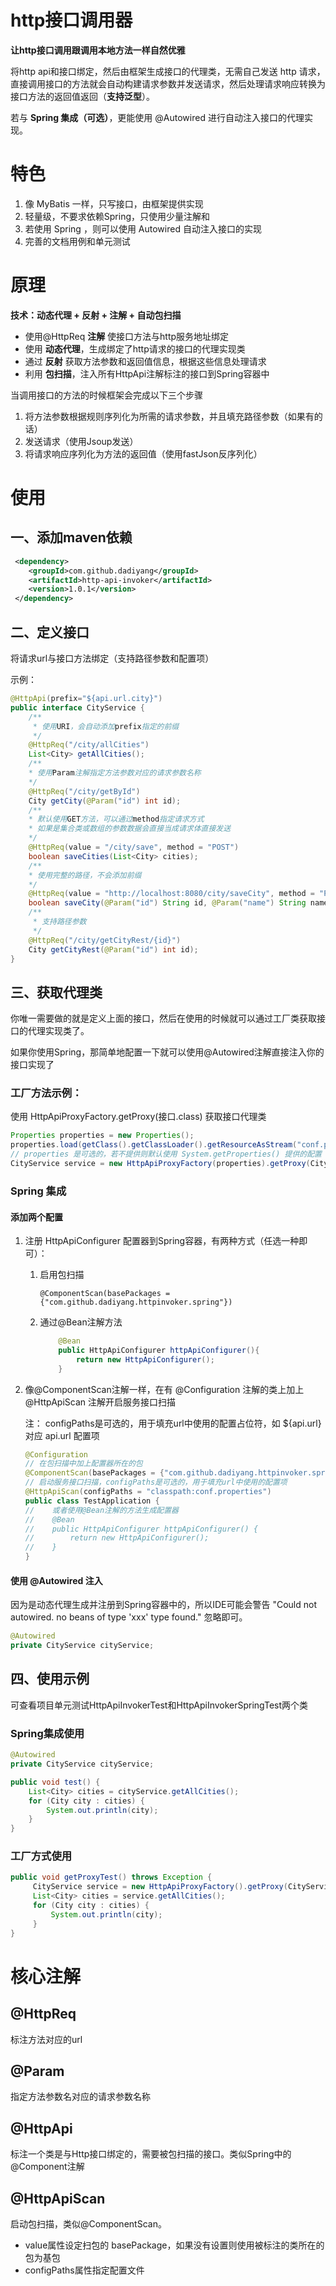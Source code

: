 # http接口调用器

**让http接口调用跟调用本地方法一样自然优雅**

将http api和接口绑定，然后由框架生成接口的代理类，无需自己发送 http 请求，直接调用接口的方法就会自动构建请求参数并发送请求，然后处理请求响应转换为接口方法的返回值返回（**支持泛型**）。

若与 **Spring 集成（可选）**，更能使用 @Autowired 进行自动注入接口的代理实现。

# 特色

1. 像 MyBatis 一样，只写接口，由框架提供实现
2. 轻量级，不要求依赖Spring，只使用少量注解和
3. 若使用 Spring ，则可以使用 Autowired 自动注入接口的实现
4. 完善的文档用例和单元测试

# 原理
 
**技术：动态代理 + 反射 + 注解 + 自动包扫描**
 
* 使用@HttpReq **注解** 使接口方法与http服务地址绑定
* 使用 **动态代理**，生成绑定了http请求的接口的代理实现类
* 通过 **反射** 获取方法参数和返回值信息，根据这些信息处理请求
* 利用 **包扫描**，注入所有HttpApi注解标注的接口到Spring容器中
 
当调用接口的方法的时候框架会完成以下三个步骤
 
1. 将方法参数根据规则序列化为所需的请求参数，并且填充路径参数（如果有的话）
2. 发送请求（使用Jsoup发送）
3. 将请求响应序列化为方法的返回值（使用fastJson反序列化） 

# 使用
 
## 一、添加maven依赖

```xml
 <dependency>
    <groupId>com.github.dadiyang</groupId>
    <artifactId>http-api-invoker</artifactId>
    <version>1.0.1</version>
 </dependency>
```

## 二、定义接口
 
将请求url与接口方法绑定（支持路径参数和配置项）
 
示例：

```java
@HttpApi(prefix="${api.url.city}")
public interface CityService {
    /**
     * 使用URI，会自动添加prefix指定的前缀
     */
    @HttpReq("/city/allCities")
    List<City> getAllCities();
    /**
    * 使用Param注解指定方法参数对应的请求参数名称
    */
    @HttpReq("/city/getById")
    City getCity(@Param("id") int id);
    /**
    * 默认使用GET方法，可以通过method指定请求方式
    * 如果是集合类或数组的参数数据会直接当成请求体直接发送
    */
    @HttpReq(value = "/city/save", method = "POST")
    boolean saveCities(List<City> cities);
    /**
    * 使用完整的路径，不会添加前缀
    */
    @HttpReq(value = "http://localhost:8080/city/saveCity", method = "POST")
    boolean saveCity(@Param("id") String id, @Param("name") String name, @Param("wubaId") int wubaId);
    /**
     * 支持路径参数
     */
    @HttpReq("/city/getCityRest/{id}")
    City getCityRest(@Param("id") int id);
}
```
 
## 三、获取代理类
 
 你唯一需要做的就是定义上面的接口，然后在使用的时候就可以通过工厂类获取接口的代理实现类了。
 
 如果你使用Spring，那简单地配置一下就可以使用@Autowired注解直接注入你的接口实现了
 
### 工厂方法示例：
 
 使用 HttpApiProxyFactory.getProxy(接口.class) 获取接口代理类
 
 ```java
 Properties properties = new Properties();
 properties.load(getClass().getClassLoader().getResourceAsStream("conf.properties"));
 // properties 是可选的，若不提供则默认使用 System.getProperties() 提供的配置
 CityService service = new HttpApiProxyFactory(properties).getProxy(CityService.class);
 ```
  

### Spring 集成

#### 添加两个配置
 
 1. 注册 HttpApiConfigurer 配置器到Spring容器，有两种方式（任选一种即可）：
    
    1. 启用包扫描
    
        `@ComponentScan(basePackages = {"com.github.dadiyang.httpinvoker.spring"})`
    
    2. 通过@Bean注解方法
    
        ```java
            @Bean
            public HttpApiConfigurer httpApiConfigurer(){
                return new HttpApiConfigurer();
            }
        ```
 2. 像@ComponentScan注解一样，在有 @Configuration 注解的类上加上 @HttpApiScan 注解开启服务接口扫描
    
    注： configPaths是可选的，用于填充url中使用的配置占位符，如 ${api.url} 对应 api.url 配置项

    ```java
    @Configuration
    // 在包扫描中加上配置器所在的包
    @ComponentScan(basePackages = {"com.github.dadiyang.httpinvoker.spring"})
    // 启动服务接口扫描，configPaths是可选的，用于填充url中使用的配置项
    @HttpApiScan(configPaths = "classpath:conf.properties")
    public class TestApplication {
    //    或者使用@Bean注解的方法生成配置器
    //    @Bean
    //    public HttpApiConfigurer httpApiConfigurer() {
    //        return new HttpApiConfigurer();
    //    }
    }
    ```
 
#### 使用 @Autowired 注入

因为是动态代理生成并注册到Spring容器中的，所以IDE可能会警告 "Could not autowired. no beans of type 'xxx' type found." 忽略即可。

```java
@Autowired
private CityService cityService;
```

## 四、使用示例

可查看项目单元测试HttpApiInvokerTest和HttpApiInvokerSpringTest两个类

### Spring集成使用

```java
@Autowired
private CityService cityService;

public void test() {
    List<City> cities = cityService.getAllCities();
    for (City city : cities) {
        System.out.println(city);
    }
}

```

### 工厂方式使用

```java
public void getProxyTest() throws Exception {
     CityService service = new HttpApiProxyFactory().getProxy(CityService.class);
     List<City> cities = service.getAllCities();
     for (City city : cities) {
         System.out.println(city);
     }
}
```

# 核心注解

## @HttpReq

标注方法对应的url

## @Param

指定方法参数名对应的请求参数名称

## @HttpApi

标注一个类是与Http接口绑定的，需要被包扫描的接口。类似Spring中的@Component注解

## @HttpApiScan

启动包扫描，类似@ComponentScan。
* value属性设定扫包的 basePackage，如果没有设置则使用被标注的类所在的包为基包
* configPaths属性指定配置文件
